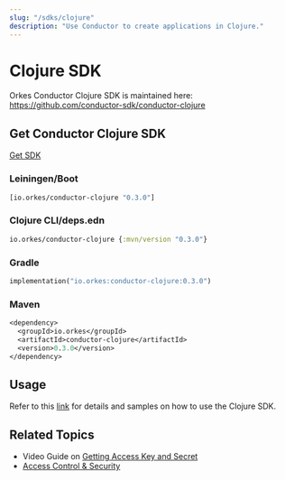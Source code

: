 ```yaml
---
slug: "/sdks/clojure"
description: "Use Conductor to create applications in Clojure."
---
```


# Clojure SDK

Orkes Conductor Clojure SDK is maintained here: https://github.com/conductor-sdk/conductor-clojure

## Get Conductor Clojure SDK

[Get SDK](https://clojars.org/io.orkes/conductor-clojure)

### Leiningen/Boot

```clojure
[io.orkes/conductor-clojure "0.3.0"]
```

### Clojure CLI/deps.edn

```clojure
io.orkes/conductor-clojure {:mvn/version "0.3.0"}
```

### Gradle

```clojure
implementation("io.orkes:conductor-clojure:0.3.0")
```

### Maven

```clojure
<dependency>
  <groupId>io.orkes</groupId>
  <artifactId>conductor-clojure</artifactId>
  <version>0.3.0</version>
</dependency>
```

## Usage

Refer to this [link](https://github.com/conductor-sdk/conductor-clojure#quick-guide) for details and samples on how to use the Clojure SDK.

## Related Topics

- Video Guide on [Getting Access Key and Secret](https://www.youtube.com/watch?v=f1b5vZRKn2Q)
- [Access Control & Security](/content/category/access-control-and-security)

